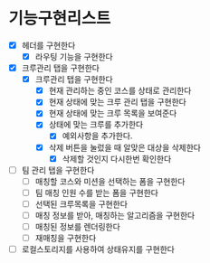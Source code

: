 # 기능구현리스트

- [x] 헤더를 구현한다
    - [x] 라우팅 기능을 구현한다
- [x] 크루관리 탭을 구현한다
    - [x] 크루관리 탭을 구현한다
        - [x] 현재 관리하는 중인 코스를 상태로 관리한다
        - [x] 현재 상태에 맞는 크루 관리 탭을 구현한다
        - [x] 현재 상태에 맞는 크루 목록을 보여준다
        - [x] 상태에 맞는 크루를 추가한다
            - [x] 예외사항을 추가한다.
        - [x] 삭제 버튼을 눌렀을 때 알맞은 대상을 삭제한다
            - [x] 삭제할 것인지 다시한번 확인한다
- [ ] 팀 관리 탭을 구현한다
    - [ ] 매칭할 코스와 미션을 선택하는 폼을 구현한다
    - [ ] 팀 매칭 인원 수를 받는 폼을 구현한다
    - [ ] 선택된 크루목록을 구현한다
    - [ ] 매칭 정보를 받아, 매칭하는 알고리즘을 구현한다
    - [ ] 매칭된 정보를 렌더링한다
    - [ ] 재매칭을 구현한다
- [ ] 로컬스토리지를 사용하여 상태유지를 구현한다